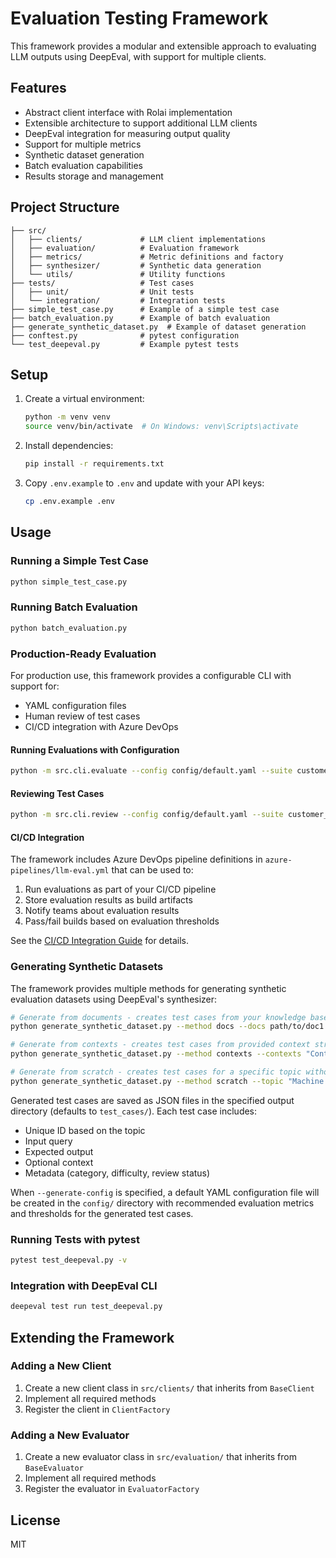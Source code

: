 # Evaluation Testing Framework

This framework provides a modular and extensible approach to evaluating LLM outputs using DeepEval, with support for multiple clients.

## Features

- Abstract client interface with Rolai implementation
- Extensible architecture to support additional LLM clients
- DeepEval integration for measuring output quality
- Support for multiple metrics
- Synthetic dataset generation
- Batch evaluation capabilities
- Results storage and management

## Project Structure

```
├── src/
│   ├── clients/             # LLM client implementations
│   ├── evaluation/          # Evaluation framework
│   ├── metrics/             # Metric definitions and factory
│   ├── synthesizer/         # Synthetic data generation
│   └── utils/               # Utility functions
├── tests/                   # Test cases
│   ├── unit/                # Unit tests
│   └── integration/         # Integration tests
├── simple_test_case.py      # Example of a simple test case
├── batch_evaluation.py      # Example of batch evaluation
├── generate_synthetic_dataset.py  # Example of dataset generation
├── conftest.py              # pytest configuration
└── test_deepeval.py         # Example pytest tests
```

## Setup

1. Create a virtual environment:
   ```bash
   python -m venv venv
   source venv/bin/activate  # On Windows: venv\Scripts\activate
   ```

2. Install dependencies:
   ```bash
   pip install -r requirements.txt
   ```

3. Copy `.env.example` to `.env` and update with your API keys:
   ```bash
   cp .env.example .env
   ```

## Usage

### Running a Simple Test Case

```bash
python simple_test_case.py
```

### Running Batch Evaluation

```bash
python batch_evaluation.py
```

### Production-Ready Evaluation

For production use, this framework provides a configurable CLI with support for:
- YAML configuration files
- Human review of test cases
- CI/CD integration with Azure DevOps

#### Running Evaluations with Configuration

```bash
python -m src.cli.evaluate --config config/default.yaml --suite customer_service_eval
```

#### Reviewing Test Cases

```bash
python -m src.cli.review --config config/default.yaml --suite customer_service_eval
```

#### CI/CD Integration

The framework includes Azure DevOps pipeline definitions in `azure-pipelines/llm-eval.yml` that can be used to:
1. Run evaluations as part of your CI/CD pipeline
2. Store evaluation results as build artifacts
3. Notify teams about evaluation results
4. Pass/fail builds based on evaluation thresholds

See the [CI/CD Integration Guide](docs/cicd-integration.md) for details.

### Generating Synthetic Datasets

The framework provides multiple methods for generating synthetic evaluation datasets using DeepEval's synthesizer:

```bash
# Generate from documents - creates test cases from your knowledge base documents
python generate_synthetic_dataset.py --method docs --docs path/to/doc1.pdf path/to/doc2.pdf --count 10 --output test_cases --generate-config

# Generate from contexts - creates test cases from provided context strings
python generate_synthetic_dataset.py --method contexts --contexts "Context 1" "Context 2" --count 10 --topic "My Topic" --output test_cases --generate-config

# Generate from scratch - creates test cases for a specific topic without context
python generate_synthetic_dataset.py --method scratch --topic "Machine Learning" --count 10 --output test_cases --generate-config
```

Generated test cases are saved as JSON files in the specified output directory (defaults to `test_cases/`). Each test case includes:
- Unique ID based on the topic
- Input query
- Expected output
- Optional context
- Metadata (category, difficulty, review status)

When `--generate-config` is specified, a default YAML configuration file will be created in the `config/` directory with recommended evaluation metrics and thresholds for the generated test cases.

### Running Tests with pytest

```bash
pytest test_deepeval.py -v
```

### Integration with DeepEval CLI

```bash
deepeval test run test_deepeval.py
```

## Extending the Framework

### Adding a New Client

1. Create a new client class in `src/clients/` that inherits from `BaseClient`
2. Implement all required methods
3. Register the client in `ClientFactory`

### Adding a New Evaluator

1. Create a new evaluator class in `src/evaluation/` that inherits from `BaseEvaluator`
2. Implement all required methods
3. Register the evaluator in `EvaluatorFactory`

## License

MIT
